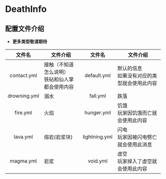 # DeathInfo

## 配置文件介绍
- **更多类型敬请期待**

|文件名|文件介绍|文件名|文件介绍|
|:-:|-|:-:|-|
|contact.yml|接触（不知道怎么说明）<br>铁砧和仙人掌都会使用内容|default.yml|默认的信息<br>如果没有对应的类型就会使用此内容|
|drowning.yml|溺水|fall.yml|跌落|
|fire.yml|火焰|hunger.yml|饥饿<br>玩家因饥饿而亡就会使用此内容|
|lava.yml|熔岩(岩浆块)|lightning.yml|闪电<br>玩家因被闪电劈亡就会使用此消息|magma.yml||
|magma.yml|岩浆|void.yml|虚空<br>玩家掉入了虚空就会使用此内容|